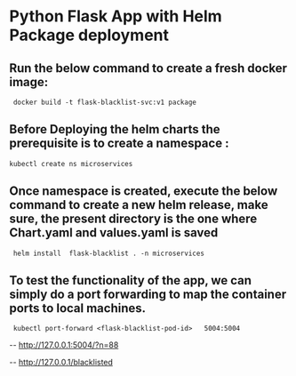 # Python Flask App with Helm Package deployment

## Run the below command to create a fresh docker image:

```
 docker build -t flask-blacklist-svc:v1 package

```


## Before Deploying the helm charts the prerequisite is to create a namespace :


```
kubectl create ns microservices

```


## Once namespace is created, execute the below command to create a new helm release, make sure, the present directory is the one where Chart.yaml and values.yaml is saved

```
 helm install  flask-blacklist . -n microservices
```
 

## To test the functionality of the app, we can simply do a port forwarding to map the container ports to local machines.

```
 kubectl port-forward <flask-blacklist-pod-id>   5004:5004 

```
 
 
-- http://127.0.0.1:5004/?n=88 

-- http://127.0.0.1/blacklisted
